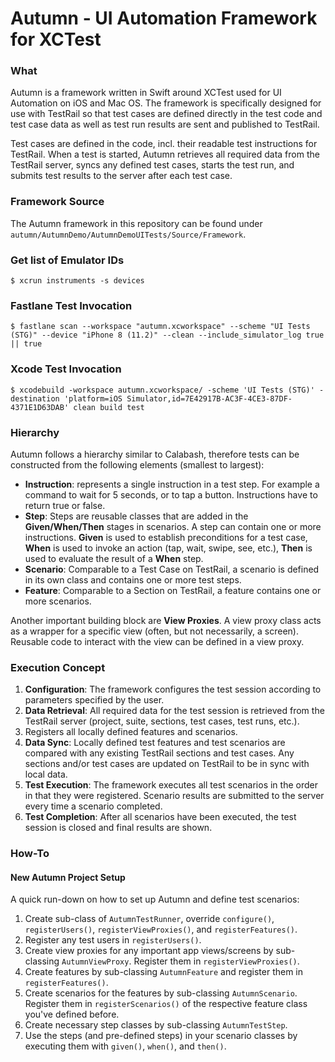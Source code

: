 # Autumn - UI Automation Framework for XCTest

### What
Autumn is a framework written in Swift around XCTest used for UI Automation on iOS and Mac OS. The framework is specifically designed for use with TestRail so that test cases are defined directly in the test code and test case data as well as test run results are sent and published to TestRail.

Test cases are defined in the code, incl. their readable test instructions for TestRail. When a test is started, Autumn retrieves all required data from the TestRail server, syncs any defined test cases, starts the test run, and submits test results to the server after each test case.

### Framework Source

The Autumn framework in this repository can be found under ```autumn/AutumnDemo/AutumnDemoUITests/Source/Framework```.

### Get list of Emulator IDs

```
$ xcrun instruments -s devices
```

### Fastlane Test Invocation

```
$ fastlane scan --workspace "autumn.xcworkspace" --scheme "UI Tests (STG)" --device "iPhone 8 (11.2)" --clean --include_simulator_log true || true
```

### Xcode Test Invocation

```
$ xcodebuild -workspace autumn.xcworkspace/ -scheme 'UI Tests (STG)' -destination 'platform=iOS Simulator,id=7E42917B-AC3F-4CE3-87DF-4371E1D63DAB' clean build test
```

### Hierarchy

Autumn follows a hierarchy similar to Calabash, therefore tests can be constructed from the following elements (smallest to largest):

  - **Instruction**: represents a single instruction in a test step. For example a command to wait for 5 seconds, or to tap a button. Instructions have to return true or false.
  - **Step**: Steps are reusable classes that are added in the **Given/When/Then** stages in scenarios. A step can contain one or more instructions. **Given** is used to establish preconditions for a test case, **When** is used to invoke an action (tap, wait, swipe, see, etc.), **Then** is used to evaluate the result of a **When** step.
  - **Scenario**: Comparable to a Test Case on TestRail, a scenario is defined in its own class and contains one or more test steps.
  - **Feature**: Comparable to a Section on TestRail, a feature contains one or more scenarios.

Another important building block are **View Proxies**. A view proxy class acts as a wrapper for a specific view (often, but not necessarily, a screen). Reusable code to interact with the view can be defined in a view proxy.

### Execution Concept

  1. **Configuration**: The framework configures the test session according to parameters specified by the user.
  2. **Data Retrieval**: All required data for the test session is retrieved from the TestRail server (project, suite, sections, test cases, test runs, etc.).
  3. Registers all locally defined features and scenarios.
  4. **Data Sync**: Locally defined test features and test scenarios are compared with any existing TestRail sections and test cases. Any sections and/or test cases are updated on TestRail to be in sync with local data.
  5. **Test Execution**: The framework executes all test scenarios in the order in that they were registered. Scenario results are submitted to the server every time a scenario completed.
  6. **Test Completion**: After all scenarios have been executed, the test session is closed and final results are shown.

### How-To

#### New Autumn Project Setup

A quick run-down on how to set up Autumn and define test scenarios:

  1. Create sub-class of ```AutumnTestRunner```, override ```configure()```, ```registerUsers()```, ```registerViewProxies()```, and ```registerFeatures()```.
  2. Register any test users in ```registerUsers()```.
  3. Create view proxies for any important app views/screens by sub-classing ```AutumnViewProxy```. Register them in ```registerViewProxies()```.
  4. Create features by sub-classing ```AutumnFeature``` and register them in ```registerFeatures()```.
  5. Create scenarios for the features by sub-classing ```AutumnScenario```. Register them in ```registerScenarios()``` of the respective feature class you've defined before.
  6. Create necessary step classes by sub-classing ```AutumnTestStep```.
  7. Use the steps (and pre-defined steps) in your scenario classes by executing them with ```given()```, ```when()```, and ```then()```.